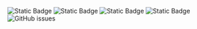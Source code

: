 ![Static Badge](https://img.shields.io/badge/blacklists-60-000000) ![Static Badge](https://img.shields.io/badge/blacklisted-2726251-cc0000) ![Static Badge](https://img.shields.io/badge/whitelisted-2242-00CC00) ![Static Badge](https://img.shields.io/badge/streaming_blacklist-28106-000000) ![GitHub issues](https://img.shields.io/github/issues/fabriziosalmi/blacklists)
